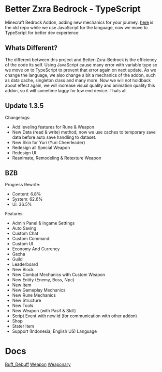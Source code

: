 # Better Zxra Bedrock - TypeScript

Minecraft Bedrock Addon, adding new mechanics for your journey. [here]("https://github.com/CrzxaExe/Better-Zxra-Bedrock") is the old repo while we use JavaScript for the language, now we move to TypeScript for better dev experience

## Whats Different?

The different between this project and Better-Zxra-Bedrock is the efficiency of the code its self. Using JavaScript cause many error with variable type so we move on to TypeScript to prevent that error again on next update. As we change the language, we also change a bit a mechanics of the addon, such as data cache, singleton class and many more. Now we will not holdback about effect again, we will increase visual quality and animation quality this addon, so it will sometime laggy for low end device. Thats all.

## Update 1.3.5

Changelogs:

- Add leveling features for Rune & Weapon
- New Data (read & write) method, now we use caches to temporary save data before auto save handling to dataset.
- New Skin for Yuri (Yuri Cheerleader)
- Redesign all Special Weapon
- Redesign UI
- Reanimate, Remodeling & Retexture Weapon

## BZB

Progress Rewrite:

- Content: 6.8%
- System: 62.6%
- Ui: 36.5%

Features:

- Admin Panel & Ingame Settings
- Auto Saving
- Custom Chat
- Custom Command
- Custom UI
- Economy And Currency
- Gacha
- Guild
- Leaderboard
- New Block
- New Combat Mechanics with Custom Weapon
- New Entity (Enemy, Boss, Npc)
- New Item
- New Gameplay Mechanics
- New Rune Mechanics
- New Structure
- New Tools
- New Weapon (with Pasif & Skill)
- Script Event with new id (for communication with other addon)
- Shop
- Stater Item
- Support (Indonesia, English US) Language

# Docs

[Buff_Debuff](./docs/buff_debuff.md)
[Weapon](./docs/weapon.md)
[Weaponary](./docs/weaponary.md)
